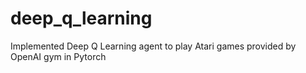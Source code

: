 # deep_q_learning
Implemented Deep Q Learning agent to play Atari games provided by OpenAI gym in Pytorch
